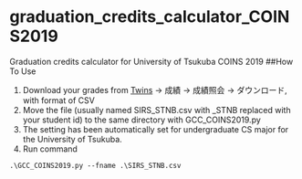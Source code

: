 # graduation_credits_calculator_COINS2019
 Graduation credits calculator for University of Tsukuba COINS 2019
##How To Use
 1. Download your grades from [Twins](https://twins.tsukuba.ac.jp/) -> 成績 -> 成績照会 -> ダウンロード, with format of CSV
 2. Move the file (usually named SIRS_STNB.csv with _STNB replaced with your student id) to the same directory with GCC_COINS2019.py
 3. The setting has been automatically set for undergraduate CS major for the University of Tsukuba.
 4. Run command
 ```
 .\GCC_COINS2019.py --fname .\SIRS_STNB.csv
 ```
